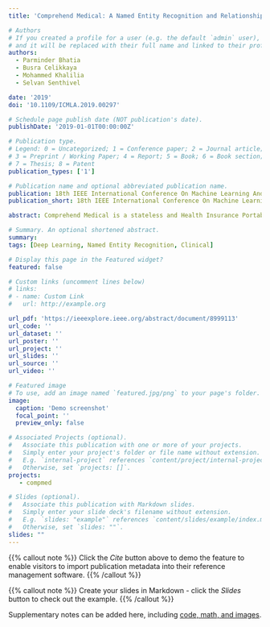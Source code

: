 ```yaml
---
title: 'Comprehend Medical: A Named Entity Recognition and Relationship Extraction Web Service'

# Authors
# If you created a profile for a user (e.g. the default `admin` user), write the username (folder name) here
# and it will be replaced with their full name and linked to their profile.
authors:
  - Parminder Bhatia
  - Busra Celikkaya
  - Mohammed Khalilia
  - Selvan Senthivel

date: '2019'
doi: '10.1109/ICMLA.2019.00297'

# Schedule page publish date (NOT publication's date).
publishDate: '2019-01-01T00:00:00Z'

# Publication type.
# Legend: 0 = Uncategorized; 1 = Conference paper; 2 = Journal article;
# 3 = Preprint / Working Paper; 4 = Report; 5 = Book; 6 = Book section;
# 7 = Thesis; 8 = Patent
publication_types: ['1']

# Publication name and optional abbreviated publication name.
publication: 18th IEEE International Conference On Machine Learning And Applications (ICMLA)
publication_short: 18th IEEE International Conference On Machine Learning And Applications (ICMLA)

abstract: Comprehend Medical is a stateless and Health Insurance Portability and Accountability Act (HIPAA) eligible Named Entity Recognition (NER) and Relationship Extraction (RE) service launched under Amazon Web Services (AWS) trained using state-of-the-art deep learning models. Contrary to many existing open source tools, Comprehend Medical is scalable and does not require steep learning curve, dependencies, pipeline configurations, or installations. Currently, Comprehend Medical performs NER in five medical categories Anatomy, Medical Condition, Medications, Protected Health Information (PHI) and Treatment, Test and Procedure (TTP). Additionally, the service provides relationship extraction for the detected entities as well as contextual information such as negation and temporality in the form of traits. Comprehend Medical provides two Application Programming Interfaces (API) 1) the NERe API which returns all the extracted named entities, their traits and the relationships between them and 2) the PHId API which returns just the protected health information contained in the text. Furthermore, Comprehend Medical is accessible through AWS Console, Java and Python Software Development Kit (SDK), making it easier for non-developers and developers to use.

# Summary. An optional shortened abstract.
summary: 
tags: [Deep Learning, Named Entity Recognition, Clinical]

# Display this page in the Featured widget?
featured: false

# Custom links (uncomment lines below)
# links:
# - name: Custom Link
#   url: http://example.org

url_pdf: 'https://ieeexplore.ieee.org/abstract/document/8999113'
url_code: ''
url_dataset: ''
url_poster: ''
url_project: ''
url_slides: ''
url_source: ''
url_video: ''

# Featured image
# To use, add an image named `featured.jpg/png` to your page's folder.
image:
  caption: 'Demo screenshot'
  focal_point: ''
  preview_only: false

# Associated Projects (optional).
#   Associate this publication with one or more of your projects.
#   Simply enter your project's folder or file name without extension.
#   E.g. `internal-project` references `content/project/internal-project/index.md`.
#   Otherwise, set `projects: []`.
projects:
   - compmed

# Slides (optional).
#   Associate this publication with Markdown slides.
#   Simply enter your slide deck's filename without extension.
#   E.g. `slides: "example"` references `content/slides/example/index.md`.
#   Otherwise, set `slides: ""`.
slides: ""
---
```


{{% callout note %}}
Click the _Cite_ button above to demo the feature to enable visitors to import publication metadata into their reference management software.
{{% /callout %}}

{{% callout note %}}
Create your slides in Markdown - click the _Slides_ button to check out the example.
{{% /callout %}}

Supplementary notes can be added here, including [code, math, and images](https://wowchemy.com/docs/writing-markdown-latex/).
